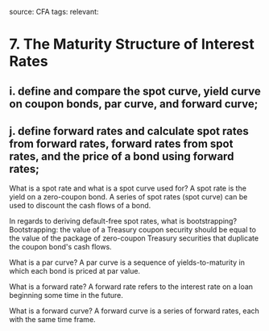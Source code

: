 source: CFA
tags: 
relevant: 

# 7. The Maturity Structure of Interest Rates

## i. define and compare the spot curve, yield curve on coupon bonds, par curve, and forward curve;
## j. define forward rates and calculate spot rates from forward rates, forward rates from spot rates, and the price of a bond using forward rates;

What is a spot rate and what is a spot curve used for?
A spot rate is the yield on a zero-coupon bond. A series of spot rates (spot curve) can be used to discount the cash flows of a bond.

In regards to deriving default-free spot rates, what is bootstrapping?
Bootstrapping: the value of a Treasury coupon security should be equal to the value of the package of zero-coupon Treasury securities that duplicate the coupon bond's cash flows.

What is a par curve?
A par curve is a sequence of yields-to-maturity in which each bond is priced at par value.

What is a forward rate?
A forward rate refers to the interest rate on a loan beginning some time in the future.

What is a forward curve?
A forward curve is a series of forward rates, each with the same time frame.


